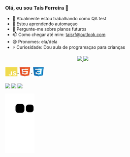 ### Olá, eu sou Taís Ferreira 👋

- 🔭 Atualmente estou trabalhando como QA test
- 🌱 Estou aprendendo automaçao 
- 💬 Pergunte-me sobre planos futuros
- 📫 Como chegar até mim: taisrf@outlook.com
- 😄 Pronomes: ela/dela
- ⚡ Curiosidade: Dou aula de programaçao para crianças 


<div align="center">
  <a href="https://github.com/taisrferreira">
  <img height="160em" src="https://github-readme-stats.vercel.app/api?username=taisrferreira&show_icons=true&theme=omni&include_all_commits=true&count_private=true"/>
  <img height="160em" src="https://github-readme-stats.vercel.app/api/top-langs/?username=taisrferreira&layout=compact&langs_count=7&theme=omni"/>
</div>
  
  <div style="display: inline_block"><br>
  <img align="center" alt="Rafa-Js" height="30" width="40" src="https://raw.githubusercontent.com/devicons/devicon/master/icons/javascript/javascript-plain.svg">
  <img align="center" alt="Rafa-HTML" height="30" width="40" src="https://raw.githubusercontent.com/devicons/devicon/master/icons/html5/html5-original.svg">
  <img align="center" alt="Rafa-CSS" height="30" width="40" src="https://raw.githubusercontent.com/devicons/devicon/master/icons/css3/css3-original.svg">
 
</div>
  
  ###
  
<div> 
  <a href="https://www.instagram.com/rftais/" target="_blank"><img src="https://img.shields.io/badge/-Instagram-%23E4405F?style=for-the-badge&logo=instagram&logoColor=white" target="_blank"></a>
  <a href = "mailto:ribeirotais19@gmail.com"><img src="https://img.shields.io/badge/-Gmail-%23333?style=for-the-badge&logo=gmail&logoColor=white" target="_blank"></a>
  <a href="https://www.linkedin.com/in/ta%C3%ADsrferreira/" target="_blank"><img src="https://img.shields.io/badge/-LinkedIn-%230077B5?style=for-the-badge&logo=linkedin&logoColor=white" target="_blank"></a> 
 
  ![Snake animation](https://github.com/rafaballerini/rafaballerini/blob/output/github-contribution-grid-snake.svg)
</div>

